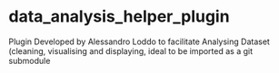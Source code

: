 # data_analysis_helper_plugin
Plugin Developed by Alessandro Loddo to facilitate Analysing Dataset (cleaning, visualising and displaying, ideal to be imported as a git submodule
